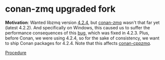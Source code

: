 # conan-zmq upgraded fork

**Motivation**: Wanted libzmq version [4.2.4](https://github.com/zeromq/libzmq/releases/tag/v4.2.4), but [conan-zmq](https://github.com/bincrafters/conan-zmq) wasn't that far yet (latest 4.2.2). And specifically on Windows, this caused us to suffer the performance consequences of this [bug](https://github.com/zeromq/libzmq/issues/2479), which was fixed in 4.2.3. Plus, before Conan, we were using 4.2.4, so for the sake of consistency, we want to ship Conan packages for 4.2.4. Note that this affects [conan-cppzmq](http://gitty.corp.idtus.com/IKrasnovsky.low/conan-cppzmq).


[Procedure](http://gitty.corp.idtus.com/snippets/77)